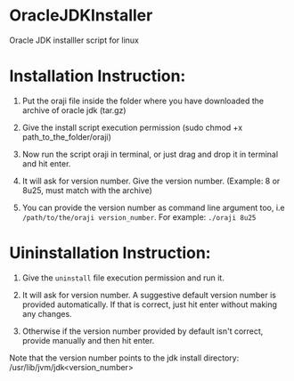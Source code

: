 OracleJDKInstaller
==================

Oracle JDK installler script for linux

Installation Instruction:
=========================

1. Put the oraji file inside the folder where you have downloaded the archive of oracle jdk (tar.gz)

2. Give the install script execution permission (sudo chmod +x path_to_the_folder/oraji)

3. Now run the script oraji in terminal, or just drag and drop it in terminal and hit enter.

4. It will ask for version number. Give the version number. (Example: 8 or 8u25, must match with the archive)

5. You can provide the version number as command line argument too, i.e `/path/to/the/oraji version_number`. For example: `./oraji 8u25`

Uininstallation Instruction:
============================

1. Give the `uninstall` file execution permission and run it.

2. It will ask for version number. A suggestive default version number is provided automatically. If that is correct, just hit enter without making any changes.

3. Otherwise if the  version number provided by default isn't correct, provide manually and then hit enter.

Note that the version number points to the jdk install directory: /usr/lib/jvm/jdk<version_number>
